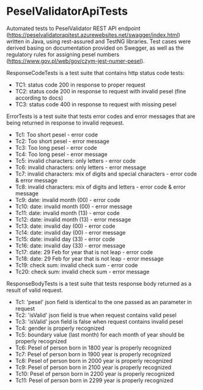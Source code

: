 # PeselValidatorApiTests

Automated tests to PeselValidator REST API endpoint (https://peselvalidatorapitest.azurewebsites.net/swagger/index.html) written in Java, using rest-assured and TestNG libraries. Test cases were derived basing on documentation provided on Swegger, as well as the regulatory rules for assigning pesel numbers (https://www.gov.pl/web/gov/czym-jest-numer-pesel).

ResponseCodeTests is a test suite that contains http status code tests:

* TC1: status code 200 in response to proper request
* TC2: status code 200 in response to request with invalid pesel (fine according to docs)
* TC3: status code 400 in response to request with missing pesel

ErrorTests is a test suite that tests error codes and error messages that are being returned in response to invalid reqeuest.

* Tc1: Too short pesel - error code
* Tc2: Too short pesel - error message
* Tc3: Too long pesel - error code
* Tc4: Too long pesel - error message
* Tc5: invalid characters: only letters - error code
* Tc6: invalid characters: only letters - error message
* Tc7: invalid characters: mix of digits and special characters - error code & error message
* Tc8: invalid characters: mix of digits and letters - error code & error message
* Tc9: date: invalid month (00) - error code
* Tc10: date: invalid month (00) - error message
* Tc11: date: invalid month (13) - error code
* Tc12: date: invalid month (13) - error message
* Tc13: date: invalid day (00) - error code
* Tc14: date: invalid day (00) - error message
* Tc15: date: invalid day (33) - error code
* Tc16: date: invalid day (33) - error message
* Tc17: date: 29 Feb for year that is not leap - error code
* Tc18: date: 29 Feb for year that is not leap - error message
* Tc19: check sum: invalid check sum - error code
* Tc20: check sum: invalid check sum - error message

ResponseBodyTests is a test suite that tests response body returned as a result of valid request.

* Tc1: 'pesel' json field is identical to the one passed as an parameter in request
* Tc2: 'isValid' json field is true when request contains valid pesel 
* Tc3: 'isValid' json field is false when request contains invalid pesel
* Tc4: gender is properly recognized 
* Tc5: boundary value (last month) for each month of year should be properly recognized
* Tc6: Pesel of person born in 1800 year is properly recognized
* Tc7: Pesel of person born in 1900 year is properly recognized
* Tc8: Pesel of person born in 2000 year is properly recognized
* Tc9: Pesel of person born in 2100 year is properly recognized
* Tc10: Pesel of person born in 2200 year is properly recognized
* Tc11: Pesel of person born in 2299 year  is properly recognized
